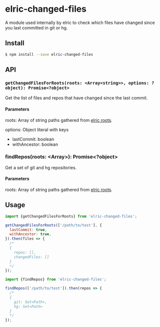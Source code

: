 # elric-changed-files

A module used internally by elric to check which files have changed since you last committed in git or hg.

## Install

```sh
$ npm install --save elric-changed-files
```

## API

### `getChangedFilesForRoots(roots: <Array<string>>, options: ?object): Promise<?object>`

Get the list of files and repos that have changed since the last commit.

#### Parameters

roots: Array of string paths gathered from [elric roots](https://elricjs.io/docs/configuration#roots-arraystring).

options: Object literal with keys

- lastCommit: boolean
- withAncestor: boolean

### findRepos(roots: <Array<string>>): Promise<?object>

Get a set of git and hg repositories.

#### Parameters

roots: Array of string paths gathered from [elric roots](https://elricjs.io/docs/configuration#roots-arraystring).

## Usage

```javascript
import {getChangedFilesForRoots} from 'elric-changed-files';

getChangedFilesForRoots(['/path/to/test'], {
  lastCommit: true,
  withAncestor: true,
}).then(files => {
  /*
  {
    repos: [],
    changedFiles: []
  }
  */
});
```

```javascript
import {findRepos} from 'elric-changed-files';

findRepos(['/path/to/test']).then(repos => {
  /*
  {
    git: Set<Path>,
    hg: Set<Path>
  }
  */
});
```
